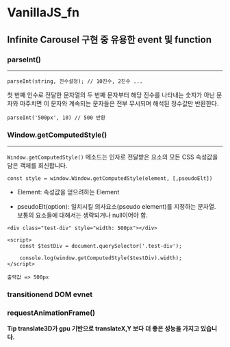 # VanillaJS_fn

## Infinite Carousel 구현 중 유용한 event 및 function

### parseInt()

---

```
parseInt(string, 진수설정); // 10진수, 2진수 ...
```

첫 번째 인수로 전달한 문자열의 두 번째 문자부터 해당 진수를 나타내는 숫자가 아닌 문자와 마주치면 이 문자와 계속되는 문자들은 전부 무시되며 해석된 정수값만 반환한다.

```
parseInt('500px', 10) // 500 반환
```

### Window.getComputedStyle()

---

`Window.getComputedStyle()` 메소드는 인자로 전달받은 요소의 모든 CSS 속성값을 담은 객체를 회신합니다.

```
const style = window.Window.getComputedStyle(element, [,pseudoElt])
```

- Element: 속성값을 얻으려하는 Element

- pseudoElt(option): 일치시킬 의사요소(pseudo element)를 지정하는 문자열. 보통의 요소들에 대해서는 생략되거나 null이어야 함.

```
<div class="test-div" style="width: 500px"></div>

<script>
	const $testDiv = document.querySelector('.test-div');

	console.log(window.getComputedStyle($testDiv).width);
</script>
```

```
출력값 => 500px
```

### transitionend DOM evnet

### requestAnimationFrame()

**Tip translate3D가 gpu 기반으로 translateX,Y 보다 더 좋은 성능을 가지고 있습니다.**
